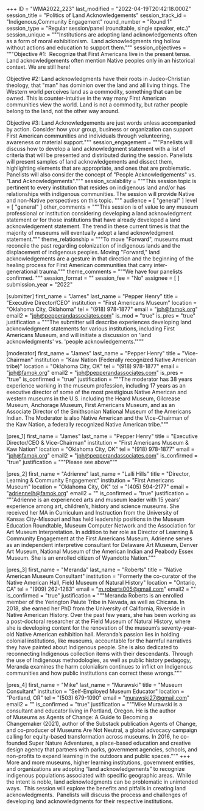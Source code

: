 +++
ID = "WMA2022_223"
last_modified = "2022-04-19T20:42:18.000Z"
session_title = "Politics of Land Acknowledgements"
session_track_id = "Indigenous,Community Engagement"
round_number = "Round 1"
session_type = "Regular session/panel (roundtable, single speaker, etc.)"
session_unique = """Institutions are adopting land acknowledgements often as a form of moral exhibitionism.  Land acknowledgments ring hollow without actions and education to support them."""
session_objectives = """Objective #1:  Recognize that First Americans live in the present tense. Land acknowledgements often mention Native peoples only in an historical context. We are still here!  

Objective #2:  Land acknowledgments have their roots in Judeo-Christian theology, that "man" has dominion over the land and all living things.  The Western world perceives land as a commodity, something that can be owned.  This is counter-intuitive in the way many First American communities view the world.  Land is not a commodity, but rather people belong to the land, not the other way around.

Objective #3:  Land Acknowledgements are just words unless accompanied by action. Consider how your group, business or organization can support First American communities and individuals through volunteering, awareness or material support."""
session_engagement = """Panelists will discuss how to develop a land acknowledgment statement with a list of criteria that will be presented and distributed during the session.  Panelists will present samples of land acknowledgements and dissect them, highlighting elements that are appropriate, and ones that are problematic. Panelists will also consider the concept of "People Acknowledgements" vs. "Land Acknowledgements"."""
session_scalability = """This session topic is pertinent to every institution that resides on indigenous land and/or has relationships with indigenous communities. The session will provide Native and non-Native perspectives on this topic.
"""
audience = [ "general" ]
level = [ "general" ]
other_comments = """This session is of value to any museum professional or institution considering developing a land acknowledgment statement or for those institutions that have already developed a land acknowledgement statement.  The trend in these current times is that the majority of museums will eventually adopt a land acknowledgment statement."""
theme_relationship = """To move "Forward", museums must reconcile the past regarding colonization of indigenous lands and the displacement of indigenous peoples.  Moving "Forward," land acknowledgements are a gesture in that direction and the beginning of the healing process for First American communities that carry inter-generational trauma."""
theme_comments = """We have four panelists confirmed.
"""
session_format = ""
session_fee = "No"
assignee = [  ]
submission_year = "2022"

[submitter]
first_name = "James"
last_name = "Pepper Henry"
title = "Executive Director/CEO"
institution = "First Americans Museum"
location = "Oklahoma City, Oklahoma"
tel = "(918) 978-1877"
email = "jph@famok.org"
email2 = "jph@pepperandassociates.com"
is_mod = "true"
is_pres = "true"
justification = """The submitter will describe experiences developing land acknowledgment statements for various institutions, including First Americans Museum, and will initiate a discussion on 'land acknowledgments' vs. 'people acknowledgements.'"""

[moderator]
first_name = "James"
last_name = "Pepper Henry"
title = "Vice-Chairman"
institution = "Kaw Nation (Federally recognized Native American tribe)"
location = "Oklahoma City, OK"
tel = "(918) 978-1877"
email = "jph@famok.org"
email2 = "jph@pepperandassociates.com"
is_pres = "true"
is_confirmed = "true"
justification = """The moderator has 38 years experience working in the museum profession, including 17 years as an executive director of some of the most prestigious Native American and western museums in the U.S. including the Heard Museum, Gilcrease Museum, Anchorage Museum, First Americans Museum, and as an Associate Director of the Smithsonian National Museum of the Americans Indian.  The Moderator is also Native American and the Vice-Chairman of the Kaw Nation, a federally recognized Native American tribe."""

[pres_1]
first_name = "James"
last_name = "Pepper Henry"
title = "Executive Director/CEO & Vice-Chairman"
institution = "First Americans Museum & Kaw Nation"
location = "Oklahoma City, OK"
tel = "(918) 978-1877"
email = "jph@famok.org"
email2 = "jph@pepperandassociates.com"
is_confirmed = "true"
justification = """Please see above"""

[pres_2]
first_name = "Adrienne"
last_name = "Lalli Hills"
title = "Director, Learning & Community Engagement"
institution = "First Americans Museum"
location = "Oklahoma City, OK"
tel = "(405) 594-2177"
email = "adriennelh@famok.org"
email2 = ""
is_confirmed = "true"
justification = """Adrienne is an experienced arts and museum leader with 15 years’ experience among art, children’s, history and science museums. She received her MA in Curriculum and Instruction from the University of Kansas City-Missouri and has held leadership positions in the Museum Education Roundtable, Museum Computer Network and the Association for Art Museum Interpretation. In addition to her role as Director of Learning & Community Engagement at the First Americans Museum, Adrienne serves as an independent interpretive consultant for Delaware Art Museum, Denver Art Museum, National Museum of the American Indian and Peabody Essex Museum. She is an enrolled citizen of Wyandotte Nation."""

[pres_3]
first_name = "Meranda"
last_name = "Roberts"
title = "Native American Museum Consultant"
institution = "Formerly the co-curator of the Native American Hall, Field Museum of Natural History"
location = "Ontario, CA"
tel = "(909) 262-1283"
email = "m.roberts005@gmail.com"
email2 = ""
is_confirmed = "true"
justification = """Meranda Roberts is an enrolled member of the Yerington Paiute Tribe in Nevada, as well as Chicana. In 2018, she earned her PhD from the University of California, Riverside in Native American History. Over the past few years, she has been working as a post-doctoral researcher at the Field Museum of Natural History, where she is developing content for the renovation of the museum’s seventy-year-old Native American exhibition hall. Meranda’s passion lies in holding colonial institutions, like museums, accountable for the harmful narratives they have painted about Indigenous people. She is also dedicated to reconnecting Indigenous collection items with their descendants. Through the use of Indigenous methodologies, as well as public history pedagogy, Meranda examines the harm colonialism continues to inflict on Indigenous communities and how public institutions can correct these wrongs."""

[pres_4]
first_name = "Mike"
last_name = "Murawski"
title = "Museum Consultant"
institution = "Self-Employed Museum Educator"
location = "Portland, OR"
tel = "(503) 679-1090"
email = "murawski27@gmail.com"
email2 = ""
is_confirmed = "true"
justification = """Mike Murawski is a consultant and educator living in Portland, Oregon. He is the author of Museums as Agents of Change: A Guide to Becoming a Changemaker (2021), author of the Substack publication Agents of Change, and co-producer of Museums Are Not Neutral, a global advocacy campaign calling for equity-based transformation across museums. In 2016, he co-founded Super Nature Adventures, a place-based education and creative design agency that partners with parks, government agencies, schools, and non-profits to expand learning in the outdoors and public spaces."""
+++
More and more museums, higher learning institutions, government entities, and organizations are adopting “land acknowledgements” to recognize indigenous populations associated with specific geographic areas.  While the intent is noble, land acknowledgments can be problematic in unintended ways.  This session will explore the benefits and pitfalls in creating land acknowledgments.  Panelists will discuss the process and challenges of developing land acknowledgments for their respective institutions.
